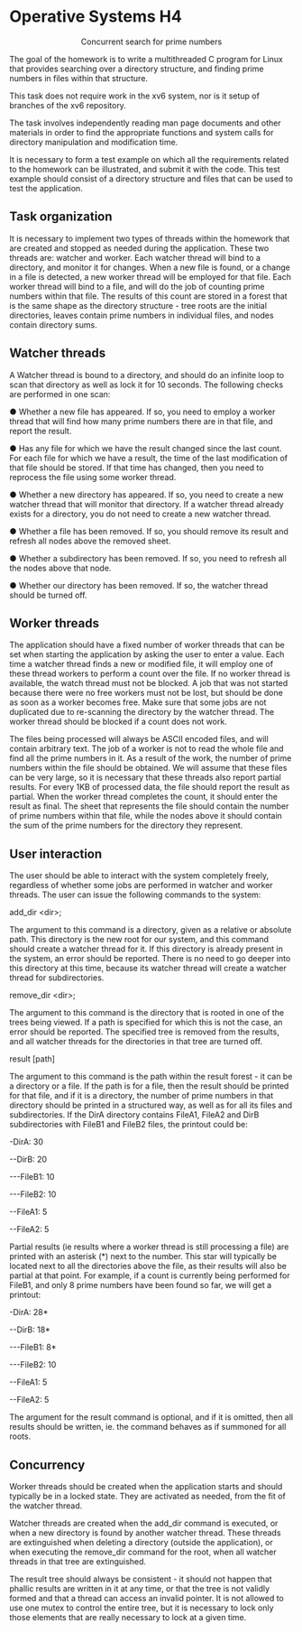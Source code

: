 # Operative Systems H4

<p align="center"> Concurrent search for prime numbers</p>

The goal of the homework is to write a multithreaded C program for Linux that provides searching over a directory structure, and finding prime numbers in files within that structure.

This task does not require work in the xv6 system, nor is it setup of branches of the xv6 repository.

The task involves independently reading man page documents and other materials in order to find the appropriate functions and system calls for directory manipulation and modification time.

It is necessary to form a test example on which all the requirements related to the homework can be illustrated, and submit it with the code. This test example should consist of a directory structure and files that can be used to test the application.

## Task organization

It is necessary to implement two types of threads within the homework that are created and stopped as needed during the application. These two threads are: watcher and worker. Each watcher thread will bind to a directory, and monitor it for changes. When a new file is found, or a change in a file is detected, a new worker thread will be employed for that file. Each worker thread will bind to a file, and will do the job of counting prime numbers within that file. The results of this count are stored in a forest that is the same shape as the directory structure - tree roots are the initial directories, leaves contain prime numbers in individual files, and nodes contain directory sums.

## Watcher threads

A Watcher thread is bound to a directory, and should do an infinite loop to scan that directory as well as lock it for 10 seconds. The following checks are performed in one scan:

● Whether a new file has appeared. If so, you need to employ a worker thread that will find how many prime numbers there are in that file, and report the result.

● Has any file for which we have the result changed since the last count. For each file for which we have a result, the time of the last modification of that file should be   stored. If that time has changed, then you need to reprocess the file using some worker thread.

● Whether a new directory has appeared. If so, you need to create a new watcher thread that will monitor that directory. If a watcher thread already exists for a directory, you do not need to create a new watcher thread.

● Whether a file has been removed. If so, you should remove its result and refresh all nodes above the removed sheet.

● Whether a subdirectory has been removed. If so, you need to refresh all the nodes above that node.

● Whether our directory has been removed. If so, the watcher thread should be turned off.

## Worker threads

The application should have a fixed number of worker threads that can be set when starting the application by asking the user to enter a value. Each time a watcher thread finds a new or modified file, it will employ one of these thread workers to perform a count over the file. If no worker thread is available, the watch thread must not be blocked. A job that was not started because there were no free workers must not be lost, but should be done as soon as a worker becomes free. Make sure that some jobs are not duplicated due to re-scanning the directory by the watcher thread. The worker thread should be blocked if a count does not work.

The files being processed will always be ASCII encoded files, and will contain arbitrary text. The job of a worker is not to read the whole file and find all the prime numbers in it. As a result of the work, the number of prime numbers within the file should be obtained. We will assume that these files can be very large, so it is necessary that these threads also report partial results. For every 1KB of processed data, the file should report the result as partial. When the worker thread completes the count, it should enter the result as final. The sheet that represents the file should contain the number of prime numbers within that file, while the nodes above it should contain the sum of the prime numbers for the directory they represent.

## User interaction

The user should be able to interact with the system completely freely, regardless of whether some jobs are performed in watcher and worker threads. The user can issue the following commands to the system:

add\_dir \<dir\>;

The argument to this command is a directory, given as a relative or absolute path. This directory is the new root for our system, and this command should create a watcher thread for it. If this directory is already present in the system, an error should be reported. There is no need to go deeper into this directory at this time, because its watcher thread will create a watcher thread for subdirectories.

remove\_dir \<dir\>;

The argument to this command is the directory that is rooted in one of the trees being viewed. If a path is specified for which this is not the case, an error should be reported. The specified tree is removed from the results, and all watcher threads for the directories in that tree are turned off.

result [path]

The argument to this command is the path within the result forest - it can be a directory or a file. If the path is for a file, then the result should be printed for that file, and if it is a directory, the number of prime numbers in that directory should be printed in a structured way, as well as for all its files and subdirectories. If the DirA directory contains FileA1, FileA2 and DirB subdirectories with FileB1 and FileB2 files, the printout could be:

-DirA: 30

--DirB: 20

---FileB1: 10

---FileB2: 10

--FileA1: 5

--FileA2: 5

 Partial results (ie results where a worker thread is still processing a file) are printed with an asterisk (\*) next to the number. This star will typically be located next to all the directories above the file, as their results will also be partial at that point. For example, if a count is currently being performed for FileB1, and only 8 prime numbers have been found so far, we will get a printout:

-DirA: 28\*

--DirB: 18\*

---FileB1: 8\*

---FileB2: 10

--FileA1: 5

--FileA2: 5

The argument for the result command is optional, and if it is omitted, then all results should be written, ie. the command behaves as if summoned for all roots.

## Concurrency

Worker threads should be created when the application starts and should typically be in a locked state. They are activated as needed, from the fit of the watcher thread.

Watcher threads are created when the add\_dir command is executed, or when a new directory is found by another watcher thread. These threads are extinguished when deleting a directory (outside the application), or when executing the remove\_dir command for the root, when all watcher threads in that tree are extinguished.

The result tree should always be consistent - it should not happen that phallic results are written in it at any time, or that the tree is not validly formed and that a thread can access an invalid pointer. It is not allowed to use one mutex to control the entire tree, but it is necessary to lock only those elements that are really necessary to lock at a given time.
